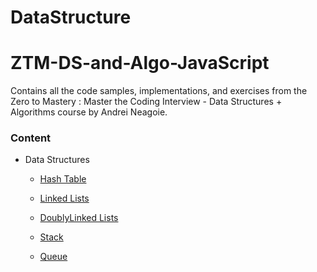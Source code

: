 # DataStructure
# ZTM-DS-and-Algo-JavaScript
Contains all the code samples, implementations, and exercises from the Zero to Mastery : Master the Coding Interview - Data Structures + Algorithms course by Andrei Neagoie.

### Content
  - Data Structures

    - [Hash Table](https://github.com/Aashimalik/DataStructure/blob/master/HashTable.js)
      
    - [Linked Lists](https://github.com/Aashimalik/DataStructure/blob/master/LinkedList.js)
    
    - [DoublyLinked Lists](https://github.com/Aashimalik/DataStructure/blob/master/DoublyLinkedList.js)
    
    - [Stack](https://github.com/Aashimalik/DataStructure/blob/master/Stack.js)
    - [Queue](https://github.com/Aashimalik/DataStructure/blob/master/Queue.js)
    
  
